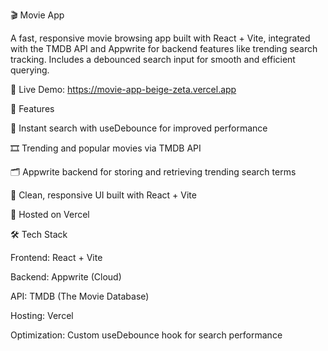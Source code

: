 🎬 Movie App

A fast, responsive movie browsing app built with React + Vite, integrated with the TMDB API and Appwrite for backend features like trending search tracking. Includes a debounced search input for smooth and efficient querying.

🔗 Live Demo: https://movie-app-beige-zeta.vercel.app


🚀 Features

🔎 Instant search with useDebounce for improved performance

🎞️ Trending and popular movies via TMDB API

🗂️ Appwrite backend for storing and retrieving trending search terms

🎨 Clean, responsive UI built with React + Vite

🚀 Hosted on Vercel


🛠️ Tech Stack

Frontend: React + Vite

Backend: Appwrite (Cloud)

API: TMDB (The Movie Database)

Hosting: Vercel

Optimization: Custom useDebounce hook for search performance
